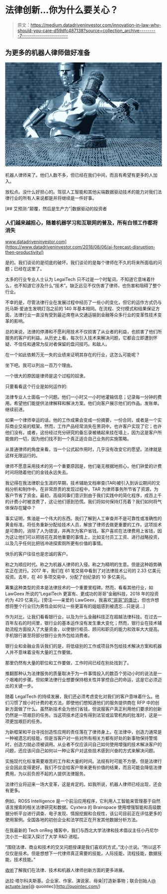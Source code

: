 # 法律创新…你为什么要关心？

> 原文：<https://medium.datadriveninvestor.com/innovation-in-law-why-should-you-care-d59dfc487138?source=collection_archive---------7----------------------->

## 为更多的机器人律师做好准备

![](img/afab38f92b1747da598164ac29ac7330.png)

机器人律师来了。他们人数不多，但已经在我们中间，而且有希望有更多的人加入。

放松点。没什么好担心的。驾驭人工智能和其他尖端数据驱动技术的能力对我们法律行业的所有人来说都是并将继续是一件好事。

[](https://www.datadriveninvestor.com/2018/08/06/ai-forecast-disruption-then-productivity/) [## 艾预测:“颠覆，然后是生产力”|数据驱动的投资者

### 人们越来越担心，随着机器学习和互联网的普及，所有白领工作都将消失

www.datadriveninvestor.com](https://www.datadriveninvestor.com/2018/08/06/ai-forecast-disruption-then-productivity/) 

是的。我们谈论的是彻底的破坏。我们谈论的是每个律师在不久的将来所面临的问题；已经在这里了。

太多的行业专业人士认为 LegalTech 只不过是一个时髦词，不知道它意味着什么，也不知道它涉及什么“技术”。缺乏远见不仅伤害了律师，也伤害和阻碍了整个行业。

不幸的是，尽管法律行业在发展过程中经历了一些小的变化，但它的运作方式仍与托马斯·爱迪生发明灯泡之前的 140 年基本相同。在流程、交付模式和结果保证方面，法律行业一直没有受到最近席卷从交通运输到金融等众多行业的变革性技术变革的影响。

总的来说，法律的停滞和不愿利用技术不仅损害了从业者的利益，也损害了他们所服务的客户的利益。从历史上看，每次引入技术来解决问题，它都会立即遭到怀疑、不信任和通常为反对者保留的盘问技巧。和敌人。

在一个如此依赖万无一失的业绩来证明其存在的行业，这怎么可能呢？

坐下吧。我可以列出一百万个理由。

一个很大的原因是律师是这个过程的奴隶。

只要看看这个行业是如何运作的:

法律专业人士面临一个问题。他们一小时又一小时地灌输信息；记录每一分钟的费用。希望他们能提供法律解释和解决方案。他们向客户展示他们的作品。发账单。继续前进。

如果一个律师幸运的话，他的工作成果会变成一份摘要，一份合同，或者是一个实际商业交易的框架。然而，工作产品经常消失在黑洞中。也许客户实现了它；也许他们没有。或者，这份经过充分研究的备忘录被裱起来挂在墙上，因为这是客户所能做的一切，因为他们找不到一个真正适合自己业务的实施策略。

从普通律师的角度来看，当一个公式起作用时，几乎没有改变它的愿望。法律就是这样无限运行的。

律师不愿意采用技术的另一个重要原因是，他们毫无根据地担心，他们钟爱的计费时间将随着他们的金钱永远失去。

我记得在我法律职业生涯的早期，技术辅助文档审查(TAR)被引入到诉讼期间的文档分析和制作中。在非常昂贵的发现过程中，TAR 为律师事务所节省了资源，为客户节省了资金。最初，高级同事们意识到由于我们实践中的简化程序，成百上千的计费小时被浪费了，这让他们感到恐慌。我们将如何保持灯亮着？我们如何将气体保存在罐中？

事实证明，焦油是一个伟大的东西。我们了解到人工审查并不是可靠性或准确性的黄金标准。将任务重新分配给技术人员，解放了律师去做更重要的工作。这项技术是可靠的，消除了人为错误，并再次为客户省钱。客户喜欢在法律费用上省钱，因为这让他们可以把钱花在其他重要的事情上，比如支付员工工资、进行战略投资，以及几乎任何比把钱冲进探索厕所更有价值的事情。

快乐的客户往往也是忠诚的客户。

称之为顺应时代。称之为机器人律师的入侵。称之为精明的生意。但是这种趋势确实正在流行。2017 年，我们在 61 笔交易中看到了对法律技术公司的 2.33 亿美元投资。去年，在 40 多项交易中，分配了创纪录的 10 多亿美元。

筹集这种类型的资本是法律技术的一个重要里程碑。然而，看看其他行业，如 LawGeex 所说的“LegalTech 更富有、更成功的哥哥”金融科技，2018 年的投资约为 420 亿美元。[旁注——亲爱的 LawGeex，我喜欢[“哥哥”的类比](https://blog.lawgeex.com/legaltech-hits-1-billion-investment-as-lawyers-embrace-automation/)，但也许想想将整个行业归为男性会如何让一些更富有的姐姐感到被遗忘…只是说…]

作为对比，让我们看看银行业，以及为什么金融科技正在超越法律科技。在过去一百年左右的时间里，银行业的基本运作没有发生重大变化；然而，银行业在技术辅助流程方面投入了大量资金，以使银行柜员、顾问和职员的能力和效率大大提高。手机银行甚至将部分银行业务外包给消费者。

银行业和金融业告诉我们的是，将低级别的工作或项目外包给技术解决方案和机器人并不意味着没有大量的工作要做。

那里仍然有大量的职位和工作要做，工作时间已经在别处找到了。

推翻那种认为法律服务的质量取决于为一件事情投入的数百个劳动小时的说法是一个艰难的步骤。但如果法律行业想要保持相关性并掌控自己的命运，这是它必须迈出的关键一步。

随着 LegalTech 的持续发展，我们还必须考虑变化对我们的客户意味着什么。他们习惯了按小时计费的老方法，即使他们想知道他们的服务提供商在 RFP 中的创新方面做了什么。虽然新技术会为他们省钱，但说服客户真正利用他们要求的创新仍然是一项艰巨的任务。当这项技术还没有得到法官或监管机构的批准时，这是一项更加艰巨的任务。

为新框架和平台寻找创造性应用的责任落在了律师身上。在法律中，创造力通常是一种被遗忘的技能，但是当客户对一些对所有相关方都有好处的新事物保持警惕时，创造力就必须被调用。从业者不仅应该问自己如何使用增强的技术解决客户的问题，还应该问自己如何以一种让客户对这些技术感到兴奋的方式来解决问题。

实施现代化标准需要艰苦的工作和大量的时间。法规有时可能不方便。但是法律行业会因此变得更好。我们不仅会给客户带来更有价值的结果，而且可能会降低法律费用，为以前负担不起的人提供法律服务。

法律行业将迎来一场大变革，这是肯定的。如我所说，机器人律师已经出现，还会有更多。

例如，ROSS Intelligence 是一个前沿应用程序，它利用人工智能来管理基于自然语言搜索的相关法律研究和数据。Cyxtera 的 Brainspace 使用增强智能和高级数据分析平台进行调查、电子发现、情报挖掘和合规性，该公司目前正在评估更多的使用案例。全国各地的初创企业和法学院正在开发其他数据分析方法。

在我最新的 Tech onReg 播客中，我们与西北大学法律和技术倡议主任小丹尼尔·沈小兰一起深入探讨了大学 R&D 进程。

“围绕法律、商业和技术的交叉问题授课是我们喜欢的方式，”沈小兰说。“所以这不仅仅是技术。但是想想下一代律师真正需要的技能，人际技能，流程技能，数据技能，技术技能。”

[收听](https://podcasts.apple.com/us/podcast/get-ready-for-more-robot-lawyers/id1483479206?i=1000454689582)了解我们在法律、技术和机器人律师创新方面的更多进展。

达拉·塔尔科夫斯基。企业家、作家、演说家、母亲|打造新事物；联合创始人[@ actuate law](https://actuatelaw.com/)\[@ quointec](http://quointec.com/)